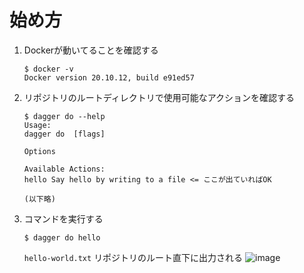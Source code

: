 # 始め方

1. Dockerが動いてることを確認する
    ```
    $ docker -v
    Docker version 20.10.12, build e91ed57
    ```

1. リポジトリのルートディレクトリで使用可能なアクションを確認する
    ```
    $ dagger do --help
    Usage: 
    dagger do  [flags]

    Options

    Available Actions:
    hello Say hello by writing to a file <= ここが出ていればOK

    (以下略)
    ```

1. コマンドを実行する
    ```
    $ dagger do hello
    ```
    `hello-world.txt` リポジトリのルート直下に出力される
    ![image](https://user-images.githubusercontent.com/38312479/165068201-e09c50e3-45a3-4af9-b283-9030303cc52a.png)
